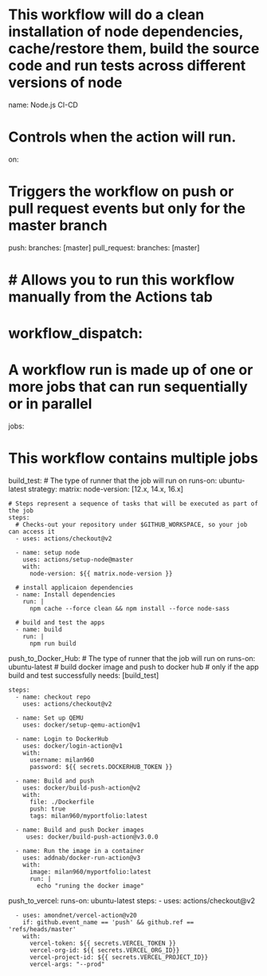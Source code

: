 # This workflow will do a clean installation of node dependencies, cache/restore them, build the source code and run tests across different versions of node

name: Node.js CI-CD

# Controls when the action will run.
on:
  # Triggers the workflow on push or pull request events but only for the master branch
  push:
    branches: [master]
  pull_request:
    branches: [master]
  # # Allows you to run this workflow manually from the Actions tab
  # workflow_dispatch:

# A workflow run is made up of one or more jobs that can run sequentially or in parallel
jobs:
  # This workflow contains multiple jobs
  build_test:
    # The type of runner that the job will run on
    runs-on: ubuntu-latest
    strategy:
      matrix:
        node-version: [12.x, 14.x, 16.x]

    # Steps represent a sequence of tasks that will be executed as part of the job
    steps:
      # Checks-out your repository under $GITHUB_WORKSPACE, so your job can access it
      - uses: actions/checkout@v2

      - name: setup node
        uses: actions/setup-node@master
        with:
          node-version: ${{ matrix.node-version }}

      # install applicaion dependencies
      - name: Install dependencies
        run: |
          npm cache --force clean && npm install --force node-sass

      # build and test the apps
      - name: build
        run: |
          npm run build

  push_to_Docker_Hub:
    # The type of runner that the job will run on
    runs-on: ubuntu-latest
    # build docker image and push to docker hub
    # only if the app build and test successfully
    needs: [build_test]

    steps:
      - name: checkout repo
        uses: actions/checkout@v2

      - name: Set up QEMU
        uses: docker/setup-qemu-action@v1

      - name: Login to DockerHub
        uses: docker/login-action@v1
        with:
          username: milan960
          password: ${{ secrets.DOCKERHUB_TOKEN }}

      - name: Build and push
        uses: docker/build-push-action@v2
        with:
          file: ./Dockerfile
          push: true
          tags: milan960/myportfolio:latest

      - name: Build and push Docker images
         uses: docker/build-push-action@v3.0.0

      - name: Run the image in a container
        uses: addnab/docker-run-action@v3
        with:
          image: milan960/myportfolio:latest
          run: |
            echo "runing the docker image"

  push_to_vercel:
    runs-on: ubuntu-latest
    steps:
      - uses: actions/checkout@v2

      - uses: amondnet/vercel-action@v20
        if: github.event_name == 'push' && github.ref == 'refs/heads/master'
        with:
          vercel-token: ${{ secrets.VERCEL_TOKEN }}
          vercel-org-id: ${{ secrets.VERCEL_ORG_ID}}
          vercel-project-id: ${{ secrets.VERCEL_PROJECT_ID}}
          vercel-args: "--prod"
